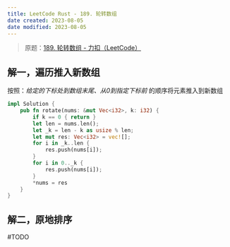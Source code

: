 ```yaml
---
title: LeetCode Rust - 189. 轮转数组
date created: 2023-08-05
date modified: 2023-08-05
---
```


> 原题：[189. 轮转数组 - 力扣（LeetCode）](https://leetcode.cn/problems/rotate-array/description/)

## 解一，遍历推入新数组

按照：_给定的下标处到数组末尾、从0到指定下标前_ 的顺序将元素推入到新数组

```rust
impl Solution {
    pub fn rotate(nums: &mut Vec<i32>, k: i32) {
        if k == 0 { return }
        let len = nums.len();
        let _k = len - k as usize % len;
        let mut res: Vec<i32> = vec![];
        for i in _k..len {
            res.push(nums[i]);
        }
        for i in 0.._k {
            res.push(nums[i]);
        }
        *nums = res
    }
}
```

## 解二，原地排序

#TODO 